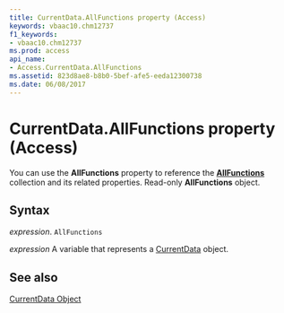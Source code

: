 ```yaml
---
title: CurrentData.AllFunctions property (Access)
keywords: vbaac10.chm12737
f1_keywords:
- vbaac10.chm12737
ms.prod: access
api_name:
- Access.CurrentData.AllFunctions
ms.assetid: 823d8ae8-b8b0-5bef-afe5-eeda12300738
ms.date: 06/08/2017
---
```



# CurrentData.AllFunctions property (Access)

You can use the  **AllFunctions** property to reference the **[AllFunctions](Access.AllFunctions.md)** collection and its related properties. Read-only **AllFunctions** object.


## Syntax

 _expression_. `AllFunctions`

 _expression_ A variable that represents a [CurrentData](Access.CurrentData.md) object.


## See also


[CurrentData Object](Access.CurrentData.md)

